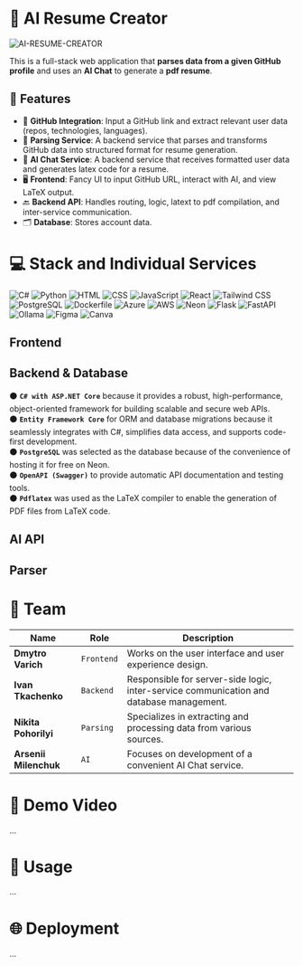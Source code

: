 # 📝 AI Resume Creator

![AI-RESUME-CREATOR](https://github.com/user-attachments/assets/22922ad6-a2c4-4f16-9409-380ba0dbcef1)


This is a full-stack web application that **parses data from a given GitHub profile** and uses an **AI Chat** to generate a **pdf resume**.

## 🚀 Features

- 🔗 **GitHub Integration**: Input a GitHub link and extract relevant user data (repos, technologies, languages).
- 🧾 **Parsing Service**: A backend service that parses and transforms GitHub data into structured format for resume generation.
- 💬 **AI Chat Service**: A backend service that receives formatted user data and generates latex code for a resume.
- 🖥️ **Frontend**: Fancy UI to input GitHub URL, interact with AI, and view LaTeX output.
- 🔙 **Backend API**: Handles routing, logic, latext to pdf compilation, and inter-service communication.
- 🗂️ **Database**: Stores account data.

# 💻 Stack and Individual Services
![C#](https://img.shields.io/badge/C%23-239120?style=for-the-badge&logo=csharp&logoColor=white)
![Python](https://img.shields.io/badge/Python-3776AB?style=for-the-badge&logo=python&logoColor=white)
![HTML](https://img.shields.io/badge/HTML-E34F26?style=for-the-badge&logo=html5&logoColor=white)
![CSS](https://img.shields.io/badge/CSS-1572B6?style=for-the-badge&logo=css3&logoColor=white)
![JavaScript](https://img.shields.io/badge/JavaScript-F7DF1E?style=for-the-badge&logo=javascript&logoColor=black)
![React](https://img.shields.io/badge/React-20232A?style=for-the-badge&logo=react&logoColor=61DAFB) 
![Tailwind CSS](https://img.shields.io/badge/Tailwind_CSS-38B2AC?style=for-the-badge&logo=tailwindcss&logoColor=white)
![PostgreSQL](https://img.shields.io/badge/PostgreSQL-4169E1?style=for-the-badge&logo=postgresql&logoColor=white)
![Dockerfile](https://img.shields.io/badge/Dockerfile-2496ED?style=for-the-badge&logo=docker&logoColor=white)
![Azure](https://img.shields.io/badge/Azure-0088D4?style=for-the-badge&logo=azure&logoColor=white)
![AWS](https://img.shields.io/badge/AWS-232F3E?style=for-the-badge&logo=amazon-aws&logoColor=white)
![Neon](https://img.shields.io/badge/Neon%20DB-00E599?style=for-the-badge&logoColor=white&labelColor=1E1E2F)
![Flask](https://img.shields.io/badge/Flask-000000?style=for-the-badge&logo=flask&logoColor=white)
![FastAPI](https://img.shields.io/badge/FastAPI-009688?style=for-the-badge&logo=fastapi&logoColor=white)
![Ollama](https://img.shields.io/badge/Ollama-000000?style=for-the-badge&logo=ollama&logoColor=white)
![Figma](https://img.shields.io/badge/Figma-000000?style=for-the-badge&logo=figma&logoColor=white)
![Canva](https://img.shields.io/badge/Canva-00C4CC?style=for-the-badge&logo=canva&logoColor=white)

## Frontend


## Backend & Database
⚫ **`C# with ASP.NET Core`** because it provides a robust, high-performance, object-oriented framework for building scalable and secure web APIs.  
⚫ **`Entity Framework Core`** for ORM and database migrations because it seamlessly integrates with C#, simplifies data access, and supports code-first development.  
⚫ **`PostgreSQL`** was selected as the database because of the convenience of hosting it for free on Neon.  
⚫ **`OpenAPI (Swagger)`** to provide automatic API documentation and testing tools.  
⚫ **`Pdflatex`** was used as the LaTeX compiler to enable the generation of PDF files from LaTeX code.  


## AI API


## Parser

# 👥 Team
| Name                  | Role      | Description                  |
|-----------------------|-----------|------------------------------|
| **Dmytro Varich**         | `Frontend`  | Works on the user interface and user experience design. |
| **Ivan Tkachenko**        | `Backend`   | Responsible for server-side logic, inter-service communication and database management. |
| **Nikita Pohorilyi**      | `Parsing`   | Specializes in extracting and processing data from various sources. |
| **Arsenii Milenchuk**     | `AI`        | Focuses on development of a convenient AI Chat service. |


# 🎥 Demo Video
...

# 🐳 Usage
...

# 🌐 Deployment
...
